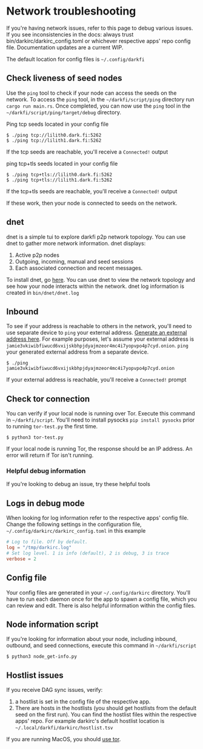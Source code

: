 # Network troubleshooting

If you're having network issues, refer to this page to debug various issues. If you see inconsistencies in the docs: always trust bin/darkirc/darkirc_config.toml or whichever respective apps' repo config file. Documentation updates are a current WIP.

The default location for config files is `~/.config/darkfi`

## Check liveness of seed nodes

Use the `ping` tool to check if your node can access the seeds on the network. To access the `ping` tool, in the `~/darkfi/script/ping` directory run `cargo run main.rs`. Once completed, you can now use the `ping` tool in the `~/darkfi/script/ping/target/debug` directory. 

Ping tcp seeds located in your config file
```
$ ./ping tcp://lilith0.dark.fi:5262
$ ./ping tcp://lilith1.dark.fi:5262
```
If the tcp seeds are reachable, you'll receive a `Connected!` output

ping tcp+tls seeds located in your config file
```
$ ./ping tcp+tls://lilith0.dark.fi:5262
$ ./ping tcp+tls://lilith1.dark.fi:5262
```
If the tcp+tls seeds are reachable, you'll receive a `Connected!` output

If these work, then your node is connected to seeds on the network.

## dnet

dnet is a simple tui to explore darkfi p2p network topology. You can use dnet to gather more network information. dnet displays:
1. Active p2p nodes
2. Outgoing, incoming, manual and seed sessions
3. Each associated connection and recent messages.

To install dnet, go [here](https://codeberg.org/darkrenaissance/darkfi/src/branch/master/bin/dnet/README.md#run).
You can use dnet to view the network topology and see how your node interacts within the network. dnet log information is created in `bin/dnet/dnet.log`


## Inbound

To see if your address is reachable to others in the network, you'll need to use separate device to `ping` your external address. 
[Generate an external address here](https://darkrenaissance.github.io/darkfi/clients/tor_inbound.html?highlight=tor#1-install-tor).
For example purposes, let's assume your external address is `jamie3vkiwibfiwucd6vxijskbhpjdyajmzeor4mc4i7yopvpo4p7cyd.onion`. `ping` your generated external address from a separate device. 
```
$ ./ping jamie3vkiwibfiwucd6vxijskbhpjdyajmzeor4mc4i7yopvpo4p7cyd.onion
```
If your external address is reachable, you'll receive a `Connected!` prompt

## Check tor connection
You can verify if your local node is running over Tor. Execute this command in `~/darkfi/script`. You'll need to install pysocks `pip install pysocks` prior to running `tor-test.py` the first time.
```
$ python3 tor-test.py 
```
If your local node is running Tor, the response should be an IP address. An error will return if Tor isn't running.

### Helpful debug information

If you're looking to debug an issue, try these helpful tools

## Logs in debug mode

When looking for log information refer to the respective apps' config file. 
Change the following settings in the configuration file, `~/.config/darkirc/darkirc_config.toml` in this example

```toml
# Log to file. Off by default.
log = "/tmp/darkirc.log"
# Set log level. 1 is info (default), 2 is debug, 3 is trace
verbose = 2
```
## Config file

Your config files are generated in your `~/.config/darkirc` directory. You'll have to run each daemon once for the app to spawn a config file, which you can review and edit. There is also helpful information within the config files.

## Node information script

If you're looking for information about your node, including inbound, outbound, and seed connections, execute this command in `~/darkfi/script`
```
$ python3 node_get-info.py
```

## Hostlist issues

If you receive DAG sync issues, verify:
1. a hostlist is set in the config file of the respective app.
2. There are hosts in the hostlists (you should get hostlists from the default seed on the first run). You can find the hostlist files within the respective apps' repo. For example darkirc's default hostlist location is `~/.local/darkfi/darkirc/hostlist.tsv`

If you are running MacOS, you should [use tor](https://darkrenaissance.github.io/darkfi/clients/tor_inbound.html?highlight=tor#hosting-anonymous-nodes).
